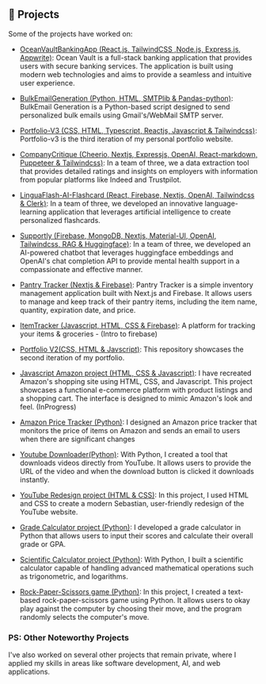  ## 📖 Projects
 Some of the projects have worked on:
 - [OceanVaultBankingApp (React.js, TailwindCSS ,Node.js, Express.js, Appwrite)](https://github.com/tobilobasalawu/ocean-vault.git):
   Ocean Vault is a full-stack banking application that provides users with secure banking services. The application is built using modern web technologies and aims to provide a seamless and intuitive user experience. 
 
 - [BulkEmailGeneration (Python, HTML, SMTPlib & Pandas-python)](https://github.com/tobilobasalawu/BulkEmailGeneration):
   BulkEmail Generation is a Python-based script designed to send personalized bulk emails using Gmail's/WebMail SMTP server.
 
 - [Portfolio-V3 (CSS, HTML, Typescript, Reactjs, Javascript & Tailwindcss)](https://github.com/tobilobasalawu/portfolio-v3):
   Portfolio-v3 is the third iteration of my personal portfolio website.
 
 - [CompanyCritique (Cheerio, Nextjs, Expressjs, OpenAI, React-markdown, Puppeteer & Tailwindcss)](https://github.com/VriaA/CompanyCritique):
   In a team of three, we a data extraction tool that provides detailed ratings and insights on employers with information from popular platforms like Indeed and Trustpilot.
 
 - [LinguaFlash-AI-Flashcard (React, Firebase, Nextjs, OpenAI, Tailwindcss & Clerk)](https://github.com/tobilobasalawu/LinguaFlash-AI-Flashcard):
   In a team of three, we developed an innovative language-learning application that leverages artificial intelligence to create personalized flashcards.
 
 - [Supportly (Firebase, MongoDB, Nextjs, Material-UI, OpenAI, Tailwindcss, RAG & Huggingface)](https://github.com/VriaA/Supportly):
   In a team of three, we developed an AI-powered chatbot that leverages huggingface embeddings and OpenAI's chat completion API to provide mental health support in a compassionate and effective manner.
 
 - [Pantry Tracker (Nextjs & Firebase)](https://github.com/tobilobasalawu/pantryTracker):
   Pantry Tracker is a simple inventory management application built with Next.js and Firebase. It allows users to manage and keep track of their pantry items, including the item name, quantity, expiration date, and price.

- [ItemTracker (Javascript, HTML, CSS & Firebase)](https://github.com/tobilobasalawu/ItemTracker):
   A platform for tracking your items & groceries - (Intro to firebase)

 - [Portfolio V2(CSS, HTML & Javscript)](https://github.com/tobilobasalawu/portfolio-v2):
   This repository showcases the second iteration of my portfolio.
 
 - [Javascript Amazon project (HTML, CSS & Javascript)](https://github.com/tobilobasalawu/javascript-amazon-project):
   I have recreated Amazon's shopping site using HTML, CSS, and Javascript. This project showcases a functional e-commerce platform with product listings and a shopping cart. The interface is designed to mimic Amazon's look and feel. (InProgress)

 - [Amazon Price Tracker (Python)](https://github.com/tobilobasalawu/Amazon_price_tracker):
    I designed an Amazon price tracker that monitors the price of items on Amazon and sends an email to users when there are significant changes

- [Youtube Downloader(Python)](https://github.com/tobilobasalawu/youtubeDownloader):
   With Python, I created a tool that downloads videos directly from YouTube. It allows users to provide the URL of the video and when the download button is clicked it downloads instantly.
 
- [YouTube Redesign project (HTML & CSS)](https://github.com/tobilobasalawu/youtuberedesign):
    In this project, I used HTML and CSS to create a modern Sebastian, user-friendly redesign of the YouTube website.

- [Grade Calculator project (Python)](https://github.com/tobilobasalawu/mini_python_programs/blob/main/Grade_Calculator_updated.py):
    I developed a grade calculator in Python that allows users to input their scores and calculate their overall grade or GPA.

- [Scientific Calculator project (Python)](https://github.com/tobilobasalawu/mini_python_programs/blob/main/Scientifc_Calculator.py):
    With Python, I built a scientific calculator capable of handling advanced mathematical operations such as trigonometric, and logarithms.

- [Rock-Paper-Scissors game (Python)](https://github.com/tobilobasalawu/mini_python_programs/blob/main/Rock-Paper-Scissors%20game.py):
    In this project, I created a text-based rock-paper-scissors game using Python. It allows users to okay play against the computer by choosing their move, and the program randomly selects the computer's move.

### PS: Other Noteworthy Projects
I've also worked on several other projects that remain private, where I applied my skills in areas like software development, AI, and web applications.

